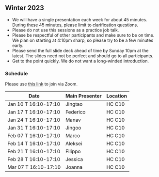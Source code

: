 ## Winter 2023

- We will have a single presentation each week for about 45 minutes. During these 45 minutes, please limit to clarification questions.
- Please do not use this sessions as a practice job talk.
- Please be respectful of other participants and make sure to be on time. We plan on starting at 4:10pm sharp, so please try to be a few minutes early.
- Please send the full slide deck ahead of time by Sunday 10pm at the latest. The slides need not be perfect and should go to all participants.
- Get to the point quickly. We do not want a long-winded introduction.

### Schedule

Please use [this link](https://uchicago.zoom.us/j/95898640509?pwd=TmtlQzJadFBnOTgwSzdya2JHckZ4QT09) to join via Zoom.

| Date                        | Main Presenter | Location      |
|-----------------------------|----------------|---------------|
| Jan 10 T 16:10-17:10        | Jingtao        | HC C10        |
| Jan 17 T 16:10-17:10        | Federico       | HC C10        |
| Jan 24 T 16:10-17:10        | Manav          | HC C10        |
| Jan 31 T 16:10-17:10        | Jingoo         | HC C10        |
| Feb 07 T 16:10-17:10        | Marco          | HC C10        |
| Feb 14 T 16:10-17:10        | Aleksei        | HC C10        |
| Feb 21 T 16:10-17:10        | Filippo        | HC C10        |
| Feb 28 T 16:10-17:10        | Jessica        | HC C10        |
| Mar 07 T 16:10-17:10        | Joanna         | HC C10        |

